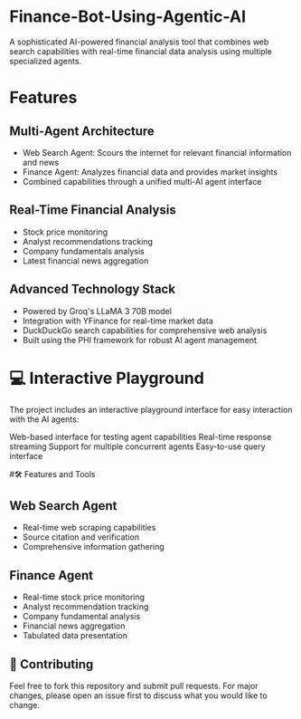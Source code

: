 # Finance-Bot-Using-Agentic-AI
A sophisticated AI-powered financial analysis tool that combines web search capabilities with real-time financial data analysis using multiple specialized agents.

# Features

## Multi-Agent Architecture

- Web Search Agent: Scours the internet for relevant financial information and news
- Finance Agent: Analyzes financial data and provides market insights
- Combined capabilities through a unified multi-AI agent interface


## Real-Time Financial Analysis

- Stock price monitoring
- Analyst recommendations tracking
- Company fundamentals analysis
- Latest financial news aggregation


## Advanced Technology Stack

- Powered by Groq's LLaMA 3 70B model
- Integration with YFinance for real-time market data
- DuckDuckGo search capabilities for comprehensive web analysis
- Built using the PHI framework for robust AI agent management


# 💻 Interactive Playground
The project includes an interactive playground interface for easy interaction with the AI agents:

Web-based interface for testing agent capabilities
Real-time response streaming
Support for multiple concurrent agents
Easy-to-use query interface

#🛠️ Features and Tools

## Web Search Agent

- Real-time web scraping capabilities
- Source citation and verification
- Comprehensive information gathering

## Finance Agent

- Real-time stock price monitoring
- Analyst recommendation tracking
- Company fundamental analysis
- Financial news aggregation
- Tabulated data presentation

## 🤝 Contributing
Feel free to fork this repository and submit pull requests. For major changes, please open an issue first to discuss what you would like to change.
